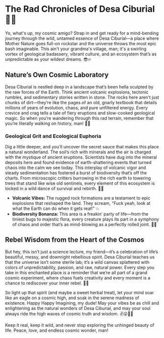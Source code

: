 
# The Rad Chronicles of Desa Ciburial 🚀🌿

Yo, what's up, my cosmic amigo? Strap in and get ready for a mind-bending journey through the wild, untamed essence of Desa Ciburial—a place where Mother Nature goes full-on rockstar and the universe throws the most epic bash imaginable. This ain't your grandma's village, man; it's a swirling vortex of geological badassery, vibrant culture, and an ecosystem that’s as unpredictable as your wildest dreams. 😎🔥

## Nature’s Own Cosmic Laboratory

Desa Ciburial is nestled deep in a landscape that’s been hella sculpted by the raw forces of the Earth. Think ancient volcanic explosions, tectonic rumbles, and sedimentary stories written in stone. The rocks here aren’t just chunks of dirt—they’re like the pages of an old, gnarly textbook that details millions of years of evolution, chaos, and pure unfiltered energy. Every crevice and crag tells a tale of fiery eruptions and slow-cooked geological magic. So when you’re wandering through this rad terrain, remember that you’re literally walking on history, man! 🤘🌋

### Geological Grit and Ecological Euphoria

Dig a little deeper, and you’ll uncover the secret sauce that makes this place a natural wonderland. The soil’s rich with minerals and the air is charged with the mystique of ancient eruptions. Scientists have dug into the mineral deposits here and found evidence of earth-shattering events that turned chaos into the calm we see today. This interplay of volcanic vigor and steady sedimentation has fostered a burst of biodiversity that’s off the charts. From microscopic critters burrowing in the rich earth to towering trees that stand like wise old sentinels, every element of this ecosystem is locked in a wild dance of survival and rebirth. 🔬🌱

- **Volcanic Vibes:** The rugged rock formations are a testament to epic explosions that reshaped the land. They scream, “Fuck yeah, look at what the Earth can do when it gets real!” 💥
- **Biodiversity Bonanza:** This area is a freakin’ party of life—from the tiniest bugs to majestic flora, every creature plays its part in a symphony of chaos and order that’s as mind-blowing as a perfectly rolled joint. 🌳🐾

## Rebel Wisdom from the Heart of the Cosmos

But hey, this isn’t just a science lecture, my friend—it’s a celebration of life’s beautiful, messy, and downright rebellious spirit. Desa Ciburial teaches us that the universe isn’t some sterile lab; it’s a wild canvas splattered with colors of unpredictability, passion, and raw, natural power. Every step you take in this enchanted place is a reminder that we’re all part of a grand cosmic experiment, where chaos fuels creativity and every moment is a chance to rediscover your inner rebel. 🚀💨

So light up that spirit (and maybe a sweet herbal treat), let your mind soar like an eagle on a cosmic high, and soak in the serene madness of existence. Happy Happy Imagining, my dude! May your vibes be as chill and enlightening as the natural wonders of Desa Ciburial, and may your soul always ride the high waves of cosmic truth and wisdom. ✌️😜🌈🔥

Keep it real, keep it wild, and never stop exploring the unhinged beauty of life. Peace, love, and endless cosmic wonder, man!